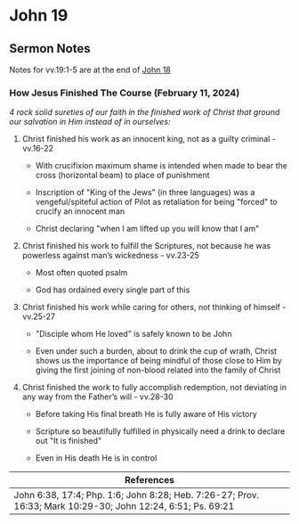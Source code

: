 # John 19

## Sermon Notes

Notes for vv.19:1-5 are at the end of [John 18](../John/John%2018.md)

### How Jesus Finished The Course (February 11, 2024)

_4 rock solid sureties of our faith in the finished work of Christ that ground our salvation in Him instead of in ourselves:_

1. Christ finished his work as an innocent king, not as a guilty criminal - vv.16-22

    - With crucifixion maximum shame is intended when made to bear the cross (horizontal beam) to place of punishment

    - Inscription of "King of the Jews" (in three languages) was a vengeful/spiteful action of Pilot as retaliation for being "forced" to crucify an innocent man

    - Christ declaring "when I am lifted up you will know that I am"

1. Christ finished his work to fulfill the Scriptures, not because he was powerless against man’s wickedness - vv.23-25

    - Most often quoted psalm

    - God has ordained every single part of this

1. Christ finished his work while caring for others, not thinking of himself - vv.25-27

    - "Disciple whom He loved" is safely known to be John

    - Even under such a burden, about to drink the cup of wrath, Christ shows us the importance of being mindful of those close to Him by giving the first joining of non-blood related into the family of Christ

1. Christ finished the work to fully accomplish redemption, not deviating in any way from the Father’s will - vv.28-30

    - Before taking His final breath He is fully aware of His victory

    - Scripture so beautifully fulfilled in physically need a drink to declare out "It is finished"

    - Even in His death He is in control

|References|
|-|
|John 6:38, 17:4; Php. 1:6; John 8:28; Heb. 7:26-27; Prov. 16:33; Mark 10:29-30; John 12:24, 6:51; Ps. 69:21|
